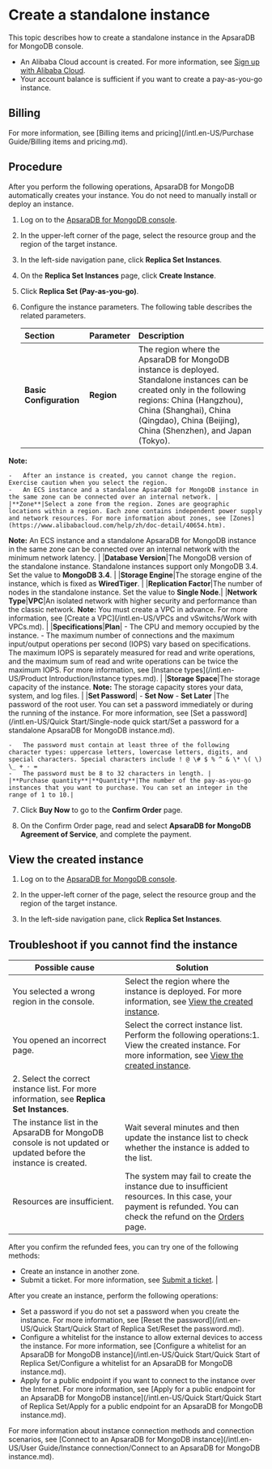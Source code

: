 # Create a standalone instance

This topic describes how to create a standalone instance in the ApsaraDB for MongoDB console.

-   An Alibaba Cloud account is created. For more information, see [Sign up with Alibaba Cloud](https://www.alibabacloud.com/help/zh/doc-detail/50482.htm).
-   Your account balance is sufficient if you want to create a pay-as-you-go instance.

## Billing

For more information, see [Billing items and pricing](/intl.en-US/Purchase Guide/Billing items and pricing.md).

## Procedure

After you perform the following operations, ApsaraDB for MongoDB automatically creates your instance. You do not need to manually install or deploy an instance.

1.  Log on to the [ApsaraDB for MongoDB console](https://mongodb.console.aliyun.com/).

2.  In the upper-left corner of the page, select the resource group and the region of the target instance.

3.  In the left-side navigation pane, click **Replica Set Instances**.

4.  On the **Replica Set Instances** page, click **Create Instance**.

5.  Click **Replica Set \(Pay-as-you-go\)**.

6.  Configure the instance parameters. The following table describes the related parameters.

    |Section|Parameter|Description|
    |:------|:--------|:----------|
    |**Basic Configuration**|**Region**|The region where the ApsaraDB for MongoDB instance is deployed. Standalone instances can be created only in the following regions: China \(Hangzhou\), China \(Shanghai\), China \(Qingdao\), China \(Beijing\), China \(Shenzhen\), and Japan \(Tokyo\).

**Note:**

    -   After an instance is created, you cannot change the region. Exercise caution when you select the region.
    -   An ECS instance and a standalone ApsaraDB for MongoDB instance in the same zone can be connected over an internal network. |
    |**Zone**|Select a zone from the region. Zones are geographic locations within a region. Each zone contains independent power supply and network resources. For more information about zones, see [Zones](https://www.alibabacloud.com/help/zh/doc-detail/40654.htm).

**Note:** An ECS instance and a standalone ApsaraDB for MongoDB instance in the same zone can be connected over an internal network with the minimum network latency. |
    |**Database Version**|The MongoDB version of the standalone instance. Standalone instances support only MongoDB 3.4. Set the value to **MongoDB 3.4**. |
    |**Storage Engine**|The storage engine of the instance, which is fixed as **WiredTiger**. |
    |**Replication Factor**|The number of nodes in the standalone instance. Set the value to **Single Node**.|
    |**Network Type**|**VPC**|An isolated network with higher security and performance than the classic network. **Note:** You must create a VPC in advance. For more information, see [Create a VPC](/intl.en-US/VPCs and vSwitchs/Work with VPCs.md). |
    |**Specifications**|**Plan**|    -   The CPU and memory occupied by the instance.
    -   The maximum number of connections and the maximum input/output operations per second \(IOPS\) vary based on specifications. The maximum IOPS is separately measured for read and write operations, and the maximum sum of read and write operations can be twice the maximum IOPS. For more information, see [Instance types](/intl.en-US/Product Introduction/Instance types.md). |
    |**Storage Space**|The storage capacity of the instance. **Note:** The storage capacity stores your data, system, and log files. |
    |**Set Password**|    -   **Set Now**
    -   **Set Later**
|The password of the root user. You can set a password immediately or during the running of the instance. For more information, see [Set a password](/intl.en-US/Quick Start/Single-node quick start/Set a password for a standalone ApsaraDB for MongoDB instance.md).

    -   The password must contain at least three of the following character types: uppercase letters, lowercase letters, digits, and special characters. Special characters include ! @ \# $ % ^ & \* \( \) \_ + - =
    -   The password must be 8 to 32 characters in length. |
    |**Purchase quantity**|**Quantity**|The number of the pay-as-you-go instances that you want to purchase. You can set an integer in the range of 1 to 10.|

7.  Click **Buy Now** to go to the **Confirm Order** page.

8.  On the Confirm Order page, read and select **ApsaraDB for MongoDB Agreement of Service**, and complete the payment.


## View the created instance

1.  Log on to the [ApsaraDB for MongoDB console](https://mongodb.console.aliyun.com/).

2.  In the upper-left corner of the page, select the resource group and the region of the target instance.

3.  In the left-side navigation pane, click **Replica Set Instances**.


## Troubleshoot if you cannot find the instance

|Possible cause|Solution|
|--------------|--------|
|You selected a wrong region in the console.|Select the region where the instance is deployed. For more information, see [View the created instance](#section_p39_06d_838).|
|You opened an incorrect page.|Select the correct instance list. Perform the following operations:1.  View the created instance. For more information, see [View the created instance](#section_p39_06d_838).
2.  Select the correct instance list. For more information, see **Replica Set Instances**. |
|The instance list in the ApsaraDB for MongoDB console is not updated or updated before the instance is created.|Wait several minutes and then update the instance list to check whether the instance is added to the list.|
|Resources are insufficient.|The system may fail to create the instance due to insufficient resources. In this case, your payment is refunded. You can check the refund on the [Orders](https://expense.console.aliyun.com/#/order/list/) page.

After you confirm the refunded fees, you can try one of the following methods:

-   Create an instance in another zone.
-   Submit a ticket. For more information, see [Submit a ticket](https://workorder-intl.console.aliyun.com/console.htm#/ticket/createIndex). |

After you create an instance, perform the following operations:

-   Set a password if you do not set a password when you create the instance. For more information, see [Reset the password](/intl.en-US/Quick Start/Quick Start of Replica Set/Reset the password.md).
-   Configure a whitelist for the instance to allow external devices to access the instance. For more information, see [Configure a whitelist for an ApsaraDB for MongoDB instance](/intl.en-US/Quick Start/Quick Start of Replica Set/Configure a whitelist for an ApsaraDB for MongoDB instance.md).
-   Apply for a public endpoint if you want to connect to the instance over the Internet. For more information, see [Apply for a public endpoint for an ApsaraDB for MongoDB instance](/intl.en-US/Quick Start/Quick Start of Replica Set/Apply for a public endpoint for an ApsaraDB for MongoDB instance.md).

For more information about instance connection methods and connection scenarios, see [Connect to an ApsaraDB for MongoDB instance](/intl.en-US/User Guide/Instance connection/Connect to an ApsaraDB for MongoDB instance.md).

